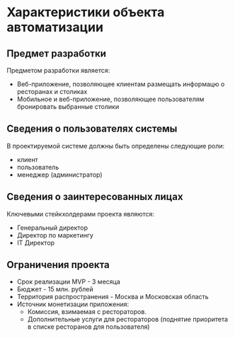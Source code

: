 # Характеристики объекта автоматизации

## Предмет разработки

Предметом разработки является: 

- Веб-приложение, позволяющее клиентам размещать информацю о ресторанах и столиках
- Мобильное и веб-приложение, позволяющее пользователям бронировать выбранные столики

## Сведения о пользователях системы

В проектируемой системе должны быть определены следующие роли:

- клиент
- пользователь
- менеджер (администратор)

## Сведения о заинтересованных лицах

Ключевыми стейкхолдерами проекта являются:

- Генеральный директор
- Директор по маркетингу
- IT Директор

## Ограничения проекта

- Срок реализации MVP - 3 месяца
- Бюджет - 15 млн. рублей
- Территория распространения - Москва и Московская область
- Источник монетизации приложения:
    - Комиссия, взимаемая с рестораторов.
    - Дополнительные услуги для рестораторов (поднятие приоритета в списке ресторанов для пользователя)